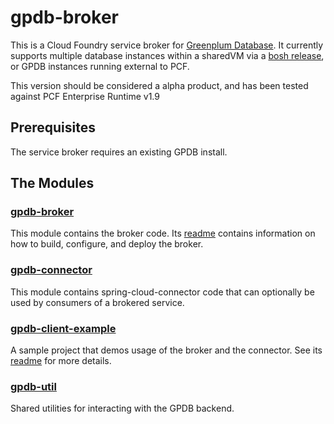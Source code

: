 # gpdb-broker
This is a Cloud Foundry service broker for [Greenplum Database](https://www.microsoft.com/en-us/sql-server/sql-server-2016). It currently supports multiple database instances within a sharedVM via a [bosh release](https://github.com/Pivotal-Field-Engineering/greenplum-release), or GPDB instances running external to PCF.

This version should be considered a alpha product, and has been tested against PCF Enterprise Runtime v1.9

## Prerequisites
The service broker requires an existing GPDB install.

## The Modules
### [gpdb-broker](https://github.com/parthobardhan/gpdb-broker/tree/master/gpdb-broker)
This module contains the broker code. Its [readme](https://github.com/parthobardhan/gpdb-broker/blob/master/gpdb-broker/README.md) contains information on how to build, configure, and deploy the broker.

### [gpdb-connector](https://github.com/parthobardhan/gpdb-broker/tree/master/gpdb-connector)
This module contains spring-cloud-connector code that can optionally be used by consumers of a brokered service.

### [gpdb-client-example](https://github.com/parthobardhan/gpdb-broker/tree/master/gpdb-client-example)
A sample project that demos usage of the broker and the connector. See its [readme](https://github.com/parthobardhan/gpdb-broker/blob/master/gpdb-client-example/README.md) for more details.
 
### [gpdb-util](https://github.com/parthobardhan/gpdb-broker/tree/master/gpdb-util)
Shared utilities for interacting with the GPDB backend.
